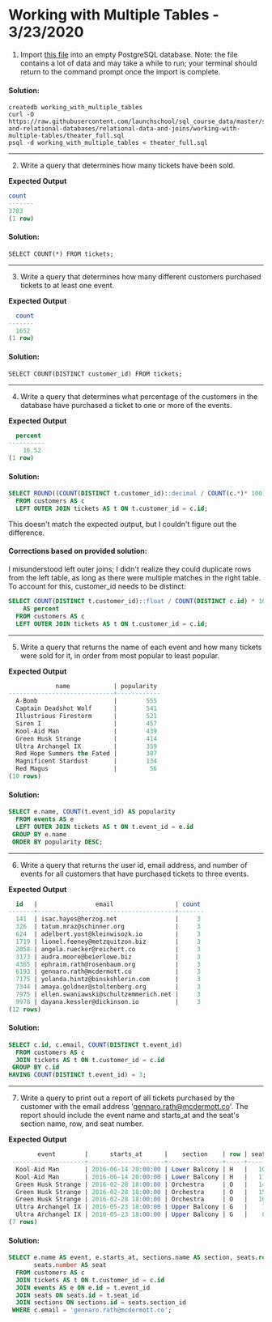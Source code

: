 
[comment]: # (working_with_multiple_tables.md)

# Working with Multiple Tables - 3/23/2020

1. Import [this file](https://raw.githubusercontent.com/launchschool/sql_course_data/master/sql-and-relational-databases/relational-data-and-joins/working-with-multiple-tables/theater_full.sql) into an empty PostgreSQL database. Note: the file contains a lot of data and may take a while to run; your terminal should return to the command prompt once the import is complete.

#### Solution:

```
createdb working_with_multiple_tables
curl -O https://raw.githubusercontent.com/launchschool/sql_course_data/master/sql-and-relational-databases/relational-data-and-joins/working-with-multiple-tables/theater_full.sql
psql -d working_with_multiple_tables < theater_full.sql
```

---

2. Write a query that determines how many tickets have been sold.

**Expected Output**

```sql
count
-------
3783
(1 row)
```

#### Solution:

`SELECT COUNT(*) FROM tickets;`

---

3. Write a query that determines how many different customers purchased tickets to at least one event.

**Expected Output**

```sql
  count
-------
  1652
(1 row)
```

#### Solution:

`SELECT COUNT(DISTINCT customer_id) FROM tickets;`

---

4. Write a query that determines what percentage of the customers in the database have purchased a ticket to one or more of the events.

**Expected Output**

```sql
  percent
----------
    16.52
(1 row)
```

#### Solution:

```sql
SELECT ROUND((COUNT(DISTINCT t.customer_id)::decimal / COUNT(c.*)* 100), 2) AS percent
  FROM customers AS c
  LEFT OUTER JOIN tickets AS t ON t.customer_id = c.id;
```

This doesn't match the expected output, but I couldn't figure out the difference.

#### Corrections based on provided solution:

I misunderstood left outer joins; I didn't realize they could duplicate rows from the left table, as long as there were multiple matches in the right table. To account for this, customer_id needs to be distinct:

```sql
SELECT COUNT(DISTINCT t.customer_id)::float / COUNT(DISTINCT c.id) * 100
    AS percent
  FROM customers AS c
  LEFT OUTER JOIN tickets AS t ON t.customer_id = c.id;
```

---

5. Write a query that returns the name of each event and how many tickets were sold for it, in order from most popular to least popular.

**Expected Output**

```sql
             name            | popularity
-----------------------------+------------
  A-Bomb                     |        555
  Captain Deadshot Wolf      |        541
  Illustrious Firestorm      |        521
  Siren I                    |        457
  Kool-Aid Man               |        439
  Green Husk Strange         |        414
  Ultra Archangel IX         |        359
  Red Hope Summers the Fated |        307
  Magnificent Stardust       |        134
  Red Magus                  |         56
(10 rows)
```

#### Solution:

```sql
SELECT e.name, COUNT(t.event_id) AS popularity
  FROM events AS e
  LEFT OUTER JOIN tickets AS t ON t.event_id = e.id
 GROUP BY e.name
 ORDER BY popularity DESC;
```

---

6. Write a query that returns the user id, email address, and number of events for all customers that have purchased tickets to three events.

**Expected Output**

```sql
  id   |                email                 | count
-------+--------------------------------------+-------
  141  | isac.hayes@herzog.net                |     3
  326  | tatum.mraz@schinner.org              |     3
  624  | adelbert.yost@kleinwisozk.io         |     3
  1719 | lionel.feeney@metzquitzon.biz        |     3
  2058 | angela.ruecker@reichert.co           |     3
  3173 | audra.moore@beierlowe.biz            |     3
  4365 | ephraim.rath@rosenbaum.org           |     3
  6193 | gennaro.rath@mcdermott.co            |     3
  7175 | yolanda.hintz@binskshlerin.com       |     3
  7344 | amaya.goldner@stoltenberg.org        |     3
  7975 | ellen.swaniawski@schultzemmerich.net |     3
  9978 | dayana.kessler@dickinson.io          |     3
(12 rows)
```

#### Solution: 

```sql
SELECT c.id, c.email, COUNT(DISTINCT t.event_id)
  FROM customers AS c
  JOIN tickets AS t ON t.customer_id = c.id
 GROUP BY c.id
HAVING COUNT(DISTINCT t.event_id) = 3;
```

---

7. Write a query to print out a report of all tickets purchased by the customer with the email address 'gennaro.rath@mcdermott.co'. The report should include the event name and starts_at and the seat's section name, row, and seat number.

**Expected Output**

```sql
        event        |      starts_at      |    section    | row | seat
 --------------------+---------------------+---------------+-----+------
  Kool-Aid Man       | 2016-06-14 20:00:00 | Lower Balcony | H   |   10
  Kool-Aid Man       | 2016-06-14 20:00:00 | Lower Balcony | H   |   11
  Green Husk Strange | 2016-02-28 18:00:00 | Orchestra     | O   |   14
  Green Husk Strange | 2016-02-28 18:00:00 | Orchestra     | O   |   15
  Green Husk Strange | 2016-02-28 18:00:00 | Orchestra     | O   |   16
  Ultra Archangel IX | 2016-05-23 18:00:00 | Upper Balcony | G   |    7
  Ultra Archangel IX | 2016-05-23 18:00:00 | Upper Balcony | G   |    8
(7 rows)
```

#### Solution:

```sql
SELECT e.name AS event, e.starts_at, sections.name AS section, seats.row,
       seats.number AS seat
  FROM customers AS c
  JOIN tickets AS t ON t.customer_id = c.id
  JOIN events AS e ON e.id = t.event_id
  JOIN seats ON seats.id = t.seat_id
  JOIN sections ON sections.id = seats.section_id
 WHERE c.email = 'gennaro.rath@mcdermott.co';
```
